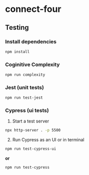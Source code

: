# connect-four

## Testing

### Install dependencies
```bash
npm install
```


### Coginitive Complexity

```bash
npm run complexity
```

### Jest (unit tests)

```bash
npm run test-jest
```

### Cypress (ui tests)

1. Start a test server
```bash
npx http-server . -p 5500
```

2. Run Cypress as an UI or in terminal

```bash
npm run test-cypress-ui
```

**or**

```bash
npm run test-cypress
```







